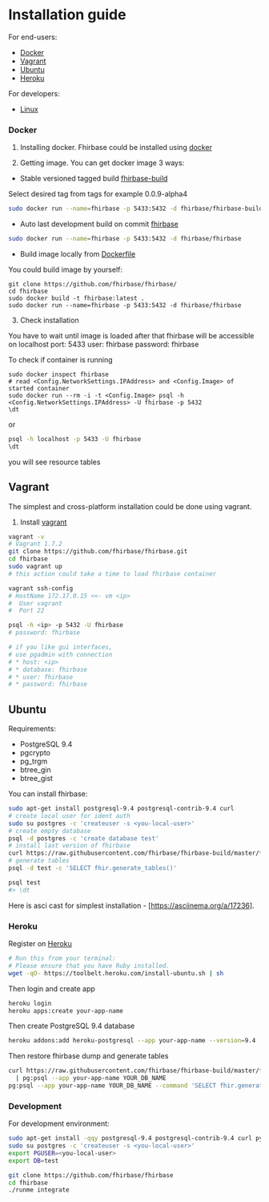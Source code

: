 # Installation guide

For end-users:

- [Docker](#docker)
- [Vagrant](#vagrant)
- [Ubuntu](#ubuntu)
- [Heroku](#heroku)

For developers:

- [Linux](#development)


### Docker

1. Installing docker. Fhirbase could be installed using [docker](https://www.docker.com/)

2. Getting image. You can get docker image 3 ways:

* Stable versioned tagged build [fhirbase-build](https://registry.hub.docker.com/u/fhirbase/fhirbase-build)

Select desired tag from tags for example 0.0.9-alpha4

```bash
sudo docker run --name=fhirbase -p 5433:5432 -d fhirbase/fhirbase-build:0.0.9-alpha4
```

* Auto last development build on commit [fhirbase](https://registry.hub.docker.com/u/fhirbase/fhirbase)

```bash
sudo docker run --name=fhirbase -p 5433:5432 -d fhirbase/fhirbase
```
* Build image locally from [Dockerfile](https://github.com/fhirbase/fhirbase/blob/master/Dockerfile)

You could build image by yourself:

```
git clone https://github.com/fhirbase/fhirbase/
cd fhirbase
sudo docker build -t fhirbase:latest .
sudo docker run --name=fhirbase -p 5433:5432 -d fhirbase/fhirbase
```

3. Check installation

You have to wait until image is loaded after that fhirbase will be accessible on localhost port: 5433 user: fhirbase password: fhirbase

To check if container is running

```
sudo docker inspect fhirbase
# read <Config.NetworkSettings.IPAddress> and <Config.Image> of started container
sudo docker run --rm -i -t <Config.Image> psql -h <Config.NetworkSettings.IPAddress> -U fhirbase -p 5432
\dt
```

or

```bash
psql -h localhost -p 5433 -U fhirbase
\dt
```
you will see resource tables

## Vagrant

The simplest and cross-platform installation could be done using vagrant.

1. Install [vagrant](http://www.vagrantup.com/downloads)

```bash
vagrant -v
# Vagrant 1.7.2
git clone https://github.com/fhirbase/fhirbase.git
cd fhirbase
sudo vagrant up
# this action could take a time to load fhirbase container

vagrant ssh-config
# HostName 172.17.0.15 <<- vm <ip>
#  User vagrant
#  Port 22

psql -h <ip> -p 5432 -U fhirbase
# password: fhirbase

# if you like gui interfaces,
# use pgadmin with connection
# * host: <ip>
# * database: fhirbase
# * user: fhirbase
# * password: fhirbase
```

## Ubuntu

Requirements:
* PostgreSQL 9.4
* pgcrypto
* pg_trgm
* btree_gin
* btree_gist

You can install fhirbase:

```bash
sudo apt-get install postgresql-9.4 postgresql-contrib-9.4 curl
# create local user for ident auth
sudo su postgres -c 'createuser -s <you-local-user>'
# create empty database
psql -d postgres -c 'create database test'
# install last version of fhirbase
curl https://raw.githubusercontent.com/fhirbase/fhirbase-build/master/fhirbase.sql | psql -d test
# generate tables
psql -d test -c 'SELECT fhir.generate_tables()'

psql test
#> \dt
```

Here is asci cast for simplest installation - [https://asciinema.org/a/17236].

### Heroku

Register on [Heroku](https://heroku.com)

```bash
# Run this from your terminal:
# Please ensure that you have Ruby installed.
wget -qO- https://toolbelt.heroku.com/install-ubuntu.sh | sh
```

Then login and create app

```sh
heroku login
heroku apps:create your-app-name
```

Then create PostgreSQL 9.4 database

```sh
heroku addons:add heroku-postgresql --app your-app-name --version=9.4
```

Then restore fhirbase dump and generate tables

```sh
curl https://raw.githubusercontent.com/fhirbase/fhirbase-build/master/fhirbase.sql \
  | pg:psql --app your-app-name YOUR_DB_NAME
pg:psql --app your-app-name YOUR_DB_NAME --command 'SELECT fhir.generate_tables()'
```

### Development

For development environment:

```bash
sudo apt-get install -qqy postgresql-9.4 postgresql-contrib-9.4 curl python
sudo su postgres -c 'createuser -s <you-local-user>'
export PGUSER=<you-local-user>
export DB=test

git clone https://github.com/fhirbase/fhirbase
cd fhirbase
./runme integrate
```

